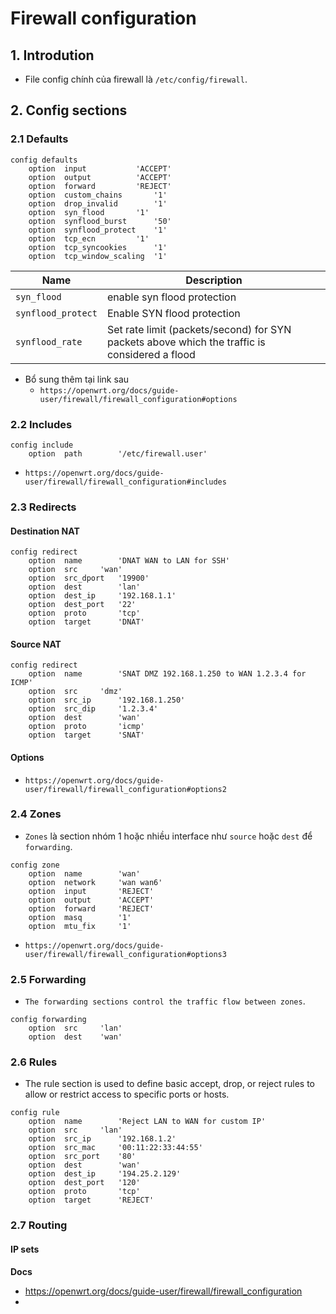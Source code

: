 # Firewall configuration 
## 1. Introdution 
- File config chính của firewall là `/etc/config/firewall`.

## 2. Config sections 
### 2.1 Defaults 
```
config defaults
	option	input			'ACCEPT'
	option	output			'ACCEPT'
	option	forward			'REJECT'
	option	custom_chains		'1'
	option	drop_invalid		'1'
	option	syn_flood		'1'
	option	synflood_burst		'50'
	option	synflood_protect	'1'
	option	tcp_ecn			'1'
	option	tcp_syncookies		'1'
	option	tcp_window_scaling	'1'
```

|Name|Description|
|----|-----------|
|`syn_flood`| enable syn flood protection|
|`synflood_protect`| Enable SYN flood protection|
|`synflood_rate`|Set rate limit (packets/second) for SYN packets above which the traffic is considered a flood|

- Bổ sung thêm tại link sau 
  + `https://openwrt.org/docs/guide-user/firewall/firewall_configuration#options`

### 2.2 Includes
```
config include
	option	path		'/etc/firewall.user'
```
- `https://openwrt.org/docs/guide-user/firewall/firewall_configuration#includes`

### 2.3 Redirects
#### Destination NAT
```
config redirect
	option	name		'DNAT WAN to LAN for SSH'
	option	src		'wan'
	option	src_dport	'19900'
	option	dest		'lan'
	option	dest_ip		'192.168.1.1'
	option	dest_port	'22'
	option	proto		'tcp'
	option	target		'DNAT'
```
#### Source NAT
```
config redirect
	option	name		'SNAT DMZ 192.168.1.250 to WAN 1.2.3.4 for ICMP'
	option	src		'dmz'
	option	src_ip		'192.168.1.250'
	option	src_dip		'1.2.3.4'
	option	dest		'wan'
	option	proto		'icmp'
	option	target		'SNAT'
```

#### Options 
- `https://openwrt.org/docs/guide-user/firewall/firewall_configuration#options2`

### 2.4 Zones
- `Zones` là section nhóm 1 hoặc nhiều interface như `source` hoặc `dest` để` forwarding`.

```
config zone
	option	name		'wan'
	option	network		'wan wan6'
	option	input		'REJECT'
	option	output		'ACCEPT'
	option	forward		'REJECT'
	option	masq		'1'
	option	mtu_fix		'1'
```

- `https://openwrt.org/docs/guide-user/firewall/firewall_configuration#options3`

### 2.5 Forwarding
- `The forwarding sections control the traffic flow between zones`.

```
config forwarding
	option	src		'lan'
	option	dest	'wan'
```

### 2.6 Rules 
- The rule section is used to define basic accept, drop, or reject rules to allow or restrict access to specific ports or hosts.

```
config rule
	option	name		'Reject LAN to WAN for custom IP'
	option	src		'lan'
	option	src_ip		'192.168.1.2'
	option	src_mac		'00:11:22:33:44:55'
	option	src_port	'80'
	option	dest		'wan'
	option	dest_ip		'194.25.2.129'
	option	dest_port	'120'
	option	proto		'tcp'
	option	target		'REJECT'
```

### 2.7 Routing
#### IP sets

__Docs__
- https://openwrt.org/docs/guide-user/firewall/firewall_configuration
- 
